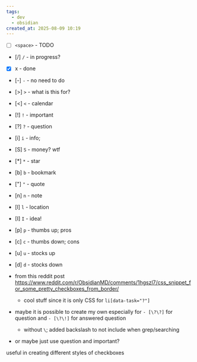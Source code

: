 ```yaml
---
tags:
  - dev
  - obsidian
created_at: 2025-08-09 10:19
---
```

- [ ] `<space>` - TODO
- [/] `/` - in progress?
- [x] x - done
- [-] `-` - no need to do
- [>] `>` - what is this for?
- [<] `<` - calendar
- [!] `!` - important
- [?] `?` - question
- [i] `i` - info;
- [S] `S` - money? wtf
- [*] `*` - star
- [b] `b` - bookmark
- ["] `"` - quote
- [n] `n` - note
- [l] `l` - location
- [I] `I` - idea!
- [p] `p` - thumbs up; pros
- [c] `c` - thumbs down; cons
- [u] `u` - stocks up
- [d] `d` - stocks down

- from this reddit post https://www.reddit.com/r/ObsidianMD/comments/1hgszl7/css_snippet_for_some_pretty_checkboxes_from_border/
	- cool stuff since it is only CSS for `li[data-task="?"]`
- maybe it is possible to create my own especially for `- [\?\?]` for question and `- [\?\!]` for answered question
	- without `\`; added backslash to not include when grep/searching
- or maybe just use question and important?


useful in creating different styles of checkboxes